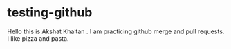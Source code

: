# testing-github

Hello this is Akshat Khaitan . 
I am practicing github merge and pull requests.
I like pizza and pasta. 
